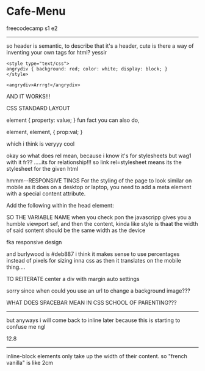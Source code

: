 # Cafe-Menu
freecodecamp s1 e2
__________________________________________________________________________

so header is semantic, to describe that it's a header, cute
        is there a way of inventing your own tags for html? yessir
    
    <style type="text/css">
    angrydiv { background: red; color: white; display: block; }
    </style>

    <angrydiv>Arrrg!</angrydiv>

AND IT WORKS!!!

CSS STANDARD LAYOUT

element { <!--you can use a .element if you want to incorporate class-->
 property: value;
}
fun fact you can also do, 

element, element, {
    prop:val;
}

which i think is veryyy cool 

okay so what does rel mean, because i know it's for stylesheets but wag1 with it fr??
.....its for relationship!!! so link rel=stylesheet means its the stylesheet for the given html

hmmm--RESPONSIVE TINGS
For the styling of the page to look similar on mobile as it does on a desktop or laptop, you need to add a meta element with a special content attribute. 

Add the following within the head element:

<meta name="viewport" content="width= device-width, initial-scale=1.0" />
SO THE VARIABLE NAME when you check pon the javascripp gives you a humble viewport sef, and then the content, kinda like style is thaat the width of said sontent should be the same width as the device

fka responsive design

and burlywood is #deb887
i think it makes sense to use percentages instead of pixels for sizing inna css as then it translates on the mobile thing....

TO REITERATE
 center a div with margin auto settings

 sorry since when could you use an url to change a background image???


 WHAT DOES SPACEBAR MEAN IN CSS SCHOOL OF PARENTING???
 ________________________________________________________________

 but anyways i will come back to inline later because this is starting to confuse me ngl

 12.8
 ____________________________________________
inline-block elements only take up the width of their content. so "french vanilla" is like 2cm